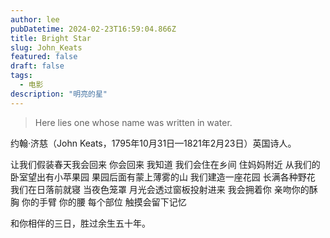```yaml
---
author: lee
pubDatetime: 2024-02-23T16:59:04.866Z
title: Bright Star
slug: John_Keats
featured: false
draft: false
tags:
  - 电影
description: "明亮的星"
---
```


> Here lies one whose name was written in water.

约翰·济慈（John Keats，1795年10月31日—1821年2月23日）英国诗人。

让我们假装春天我会回来
你会回来
我知道
我们会住在乡间
住妈妈附近
从我们的卧室望出有小苹果园
果园后面有蒙上薄雾的山
我们建造一座花园
长满各种野花
我们在日落前就寝
当夜色笼罩
月光会透过窗板投射进来
我会拥着你
亲吻你的酥胸
你的手臂
你的腰
每个部位
触摸会留下记忆

和你相伴的三日，胜过余生五十年。
